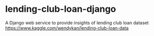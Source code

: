 # lending-club-loan-django

A Django web service to provide insights of lending club loan dataset https://www.kaggle.com/wendykan/lending-club-loan-data
